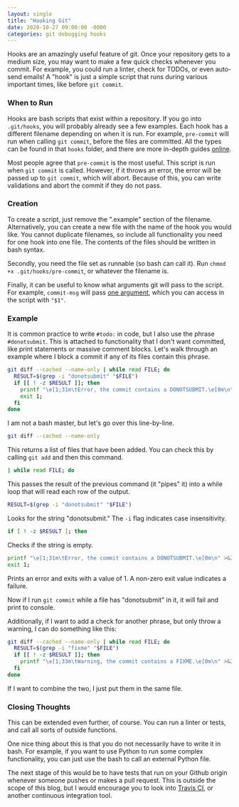 ```yaml
---
layout: single
title: "Hooking Git"
date: 2020-10-27 09:00:00 -0000
categories: git debugging hooks
---
```


Hooks are an amazingly useful feature of git. Once your repository gets to a medium size, you may want to make a few quick checks whenever you commit. For example, you could run a linter, check for TODOs, or even auto-send emails! A "hook" is just a simple script that runs during various important times, like before `git commit`.

### When to Run

Hooks are bash scripts that exist within a repository. If you go into `.git/hooks`, you will probably already see a few examples. Each hook has a different filename depending on when it is run. For example, `pre-commit` will run when calling `git commit`, before the files are committed. All the types can be found in that `hooks` folder, and there are more in-depth guides [online](https://githooks.com/).

Most people agree that `pre-commit` is the most useful. This script is run when `git commit` is called. However, if it throws an error, the error will be passed up to `git commit`, which will abort. Because of this, you can write validations and abort the commit if they do not pass.

### Creation

To create a script, just remove the ".example" section of the filename. Alternatively, you can create a new file with the name of the hook you would like. You cannot duplicate filenames, so include all functionality you need for one hook into one file. The contents of the files should be written in bash syntax.

Secondly, you need the file set as runnable (so bash can call it). Run `chmod +x .git/hooks/pre-commit`, or whatever the filename is.

Finally, it can be useful to know what arguments git will pass to the script. For example, `commit-msg` will pass [one argument](https://www.git-scm.com/docs/githooks#_commit_msg), which you can access in the script with `"$1"`.

### Example

It is common practice to write `#todo:` in code, but I also use the phrase `#donotsubmit`. This is attached to functionality that I don't want committed, like print statements or massive comment blocks. Let's walk through an example where I block a commit if any of its files contain this phrase.

```bash
git diff --cached --name-only | while read FILE; do
  RESULT=$(grep -i "donotsubmit" "$FILE")
  if [[ ! -z $RESULT ]]; then
    printf "\e[1;31m\tError, the commit contains a DONOTSUBMIT.\e[0m\n" >&2
    exit 1;
  fi
done
```

I am not a bash master, but let's go over this line-by-line.

```bash
git diff --cached --name-only
```

This returns a list of files that have been added. You can check this by calling `git add` and then this command.

```bash
| while read FILE; do
```

This passes the result of the previous command (it "pipes" it) into a while loop that will read each row of the output.

```bash
RESULT=$(grep -i "donotsubmit" "$FILE")
```

Looks for the string "donotsubmit." The `-i` flag indicates case insensitivity.

```bash
if [ ! -z $RESULT ]; then
```

Checks if the string is empty.

```bash
printf "\e[1;31m\tError, the commit contains a DONOTSUBMIT.\e[0m\n" >&2
exit 1;
```

Prints an error and exits with a value of 1. A non-zero exit value indicates a failure.

Now if I run `git commit` while a file has "donotsubmit" in it, it will fail and print to console.

Additionally, if I want to add a check for another phrase, but only throw a warning, I can do something like this:

```bash
git diff --cached --name-only | while read FILE; do
  RESULT=$(grep -i "fixme" "$FILE")
  if [[ ! -z $RESULT ]]; then
    printf "\e[1;33m\tWarning, the commit contains a FIXME.\e[0m\n" >&2
  fi
done
```

If I want to combine the two, I just put them in the same file.

### Closing Thoughts

This can be extended even further, of course. You can run a linter or tests, and call all sorts of outside functions.

One nice thing about this is that you do not necessarily have to write it in bash. For example, if you want to use Python to run some complex functionality, you can just use the bash to call an external Python file.

The next stage of this would be to have tests that run on your Github origin whenever someone pushes or makes a pull request. This is outside the scope of this blog, but I would encourage you to look into [Travis CI](https://travis-ci.org/), or another continuous integration tool.
